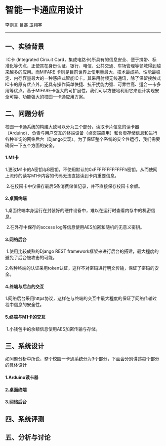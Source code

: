 # 智能一卡通应用设计

李则言 吕鑫 卫翔宇

------

## 一、实验背景

​	IC卡 (Integrated Circuit Card，集成电路卡)所具有的信息安全、便于携带、标准化等优点，正使其在身份认证、银行、电信、公共交通、车场管理等领域得到越来越多的应用。而MIFARE 卡则是目前世界上使用量最大、技术最成熟、性能最稳定、内存容量最大的一种感应式智能IC卡。其采用射频无线通讯，除了保留接触式IC卡的原有优点外，还具有操作简单快捷、抗干扰能力强、可靠性高、适合一卡多用等优点。基于MIFARE卡强大的可扩展性，我们可以方便地利用它来设计实现安全可靠、功能强大的校园一卡通应用方案。

## 二、问题分析

​	校园一卡通系统的构建大致可以分为三个部分，读取卡片信息的读卡器（Arduino）、负责与用户交互的终端设备（桌面端应用）和负责存储信息和进行各种查询的网络后台（Django实现）。为了保证整个系统的安全性运行，我们需要确保一下五个方面的安全。

#### 1.M1卡

​	1.更改M1卡的A密钥与B密钥，不使用默认的0xFFFFFFFFFFFFh密钥，从而使网上流传的读写M1卡内容的代码无法直接读到卡内重要信息。

​	2.在校园卡中仅保存最后5条消费储值记录，并不直接保存校园卡余额。

#### 2.桌面终端

​	1.桌面终端本身运行在封装好的硬件设备中，难以在运行时查看内存中的机密信息。

​	2.在外存中保存的access log等信息使用AES加密和随机的无意义密钥。

#### 3.网络后台

​	1.使用比较成熟的Django REST framework框架来进行后台的搭建，最大程度的避免了后台被攻击的可能。

​	2.各种终端的认证采用token认证，这样不对密码进行明文传输，保证了密码的安全。

#### 4.终端与后台的交互

​	1.网络后台采用https协议，这样在与终端的交互中最大程度的保证了网络传输过程中信息的安全性。

#### 5.终端与M1卡的交互

​	1.小钱包中的余额信息使用AES加密传输与存储。

## 三、系统设计

​	如问题分析中所说，整个校园一卡通系统分为3个部分，下面会分别讲述每个部分的具体设计

#### 1.Arduino读卡器

#### 2.桌面终端

#### 3.网络后台

## 四、系统评测

## 五、分析与讨论




